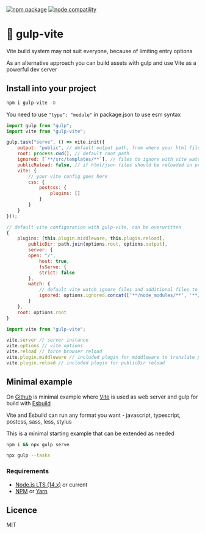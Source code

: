 <a href="https://npmjs.com/package/gulp-vite"><img src="https://img.shields.io/npm/v/gulp-vite.svg" alt="npm package"></a>
<a href="https://nodejs.org/en/about/releases/"><img src="https://img.shields.io/node/v/gulp-vite.svg" alt="node compatility"></a>

# 🥤 gulp-vite

Vite build system may not suit everyone, because of limiting entry options

As an alternative approach you can build assets with gulp and use Vite as a powerful dev server

## Install into your project
```sh
npm i gulp-vite -D
```

You need to use `"type": "module"` in package.json to use esm syntax
```js
import gulp from "gulp";
import vite from "gulp-vite";

gulp.task("serve", () => vite.init({
    output: "public", // default output path, from where your html files are served
    root: process.cwd(), // default root path
    ignored: [`**/src/templates/**`], // files to ignore with vite watch
    publicReload: false, // if html/json files should be reloaded in public dir
    vite: {
        // your vite config goes here
        css: {
            postcss: {
                plugins: []
            }
        }
    }
}));
```

```js
// default vite configuration with gulp-vite, can be overwritten
{
    plugins: [this.plugin.middleware, this.plugin.reload],
        publicDir: path.join(options.root, options.output),
        server: {
        open: "/",
            host: true,
            fsServe: {
            strict: false
        },
        watch: {
            // default vite watch ignore files and additional files to ignore, reload for templates files is handled manually
            ignored: options.ignored.concat(['**/node_modules/**', '**/.git/**', `**/${options.output}/*.html`])
        }
    },
    root: options.root
}
```

```js
import vite from "gulp-vite";

vite.server // server instance
vite.options // vite options
vite.reload // force browser reload
vite.plugin.middleware // included plugin for middleware to translate paths from /page to /public/page.html
vite.plugin.reload // included plugin for publicDir reload
```

## Minimal example

On [Github](https://github.com/evromalarkey/gulp-vite) is minimal example where [Vite](https://vitejs.dev/) is used as web server and gulp for build with [Esbuild](https://esbuild.github.io/)

Vite and Esbuild can run any format you want - javascript, typescript, postcss, sass, less, stylus

This is a minimal starting example that can be extended as needed

```sh
npm i && npx gulp serve
```

```sh
npx gulp --tasks
```

### Requirements

- [Node.js LTS (14.x)](https://nodejs.org/en/download/) or current
- [NPM](https://www.npmjs.com/package/npm) or [Yarn](https://yarnpkg.com/)

## Licence
MIT